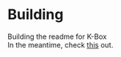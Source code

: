 Building
========

Building the readme for K-Box<br>
In the meantime, check <a href="http://www.kalebklein.com/projects/K-Box" target="_blank">this</a> out.